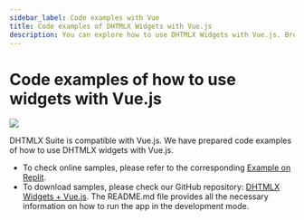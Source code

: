 ```yaml
---
sidebar_label: Code examples with Vue
title: Code examples of DHTMLX Widgets with Vue.js 
description: You can explore how to use DHTMLX Widgets with Vue.js. Browse developer guides and API reference, try out code examples and live demos, and download a free 30-day evaluation version of DHTMLX Suite.
---
```


# Code examples of how to use widgets with Vue.js

![](../assets/integration/work_with_frameworks.png)

DHTMLX Suite is compatible with Vue.js. We have prepared code examples of how to use DHTMLX widgets with Vue.js.

- To check online samples, please refer to the corresponding [Example on Replit](https://replit.com/@dhtmlx/dhtmlx-suite-with-vue3).
- To download samples, please check our GitHub repository: [DHTMLX Widgets + Vue.js](https://github.com/DHTMLX/vue-suite-demo). The README.md file provides all the necessary information on how to run the app in the development mode.
